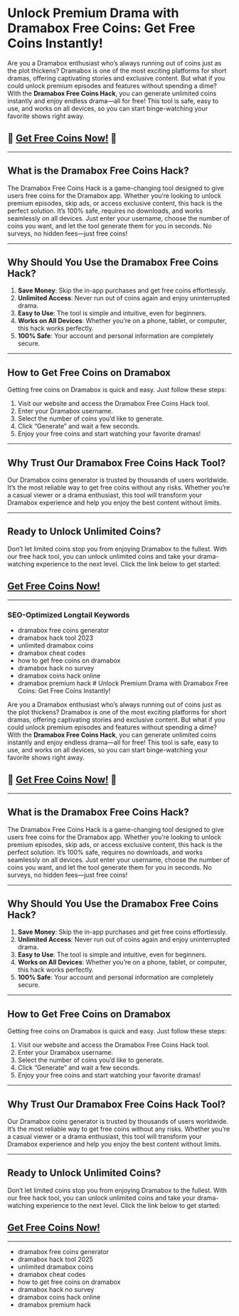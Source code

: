 # Unlock Premium Drama with Dramabox Free Coins: Get Free Coins Instantly!

Are you a Dramabox enthusiast who’s always running out of coins just as the plot thickens? Dramabox is one of the most exciting platforms for short dramas, offering captivating stories and exclusive content. But what if you could unlock premium episodes and features without spending a dime? With the **Dramabox Free Coins Hack**, you can generate unlimited coins instantly and enjoy endless drama—all for free! This tool is safe, easy to use, and works on all devices, so you can start binge-watching your favorite shows right away.

## 🚀 **[Get Free Coins Now!](https://linkchop.xyz/dramabox)** 🚀

---

## What is the Dramabox Free Coins Hack?

The Dramabox Free Coins Hack is a game-changing tool designed to give users free coins for the Dramabox app. Whether you’re looking to unlock premium episodes, skip ads, or access exclusive content, this hack is the perfect solution. It’s 100% safe, requires no downloads, and works seamlessly on all devices. Just enter your username, choose the number of coins you want, and let the tool generate them for you in seconds. No surveys, no hidden fees—just free coins!

---

## Why Should You Use the Dramabox Free Coins Hack?

1. **Save Money**: Skip the in-app purchases and get free coins effortlessly.  
2. **Unlimited Access**: Never run out of coins again and enjoy uninterrupted drama.  
3. **Easy to Use**: The tool is simple and intuitive, even for beginners.  
4. **Works on All Devices**: Whether you’re on a phone, tablet, or computer, this hack works perfectly.  
5. **100% Safe**: Your account and personal information are completely secure.  

---

## How to Get Free Coins on Dramabox

Getting free coins on Dramabox is quick and easy. Just follow these steps:  
1. Visit our website and access the Dramabox Free Coins Hack tool.  
2. Enter your Dramabox username.  
3. Select the number of coins you’d like to generate.  
4. Click “Generate” and wait a few seconds.  
5. Enjoy your free coins and start watching your favorite dramas!  

---

## Why Trust Our Dramabox Free Coins Hack Tool?

Our Dramabox coins generator is trusted by thousands of users worldwide. It’s the most reliable way to get free coins without any risks. Whether you’re a casual viewer or a drama enthusiast, this tool will transform your Dramabox experience and help you enjoy the best content without limits.

---

## Ready to Unlock Unlimited Coins?

Don’t let limited coins stop you from enjoying Dramabox to the fullest. With our free hack tool, you can unlock unlimited coins and take your drama-watching experience to the next level. Click the link below to get started:

## **[Get Free Coins Now!](https://linkchop.xyz/dramabox)**

---

### SEO-Optimized Longtail Keywords  
- dramabox free coins generator  
- dramabox hack tool 2023  
- unlimited dramabox coins  
- dramabox cheat codes  
- how to get free coins on dramabox  
- dramabox hack no survey  
- dramabox coins hack online  
- dramabox premium hack  # Unlock Premium Drama with Dramabox Free Coins: Get Free Coins Instantly!

Are you a Dramabox enthusiast who’s always running out of coins just as the plot thickens? Dramabox is one of the most exciting platforms for short dramas, offering captivating stories and exclusive content. But what if you could unlock premium episodes and features without spending a dime? With the **Dramabox Free Coins Hack**, you can generate unlimited coins instantly and enjoy endless drama—all for free! This tool is safe, easy to use, and works on all devices, so you can start binge-watching your favorite shows right away.

## 🚀 **[Get Free Coins Now!](https://linkchop.xyz/dramabox)** 🚀

---

## What is the Dramabox Free Coins Hack?

The Dramabox Free Coins Hack is a game-changing tool designed to give users free coins for the Dramabox app. Whether you’re looking to unlock premium episodes, skip ads, or access exclusive content, this hack is the perfect solution. It’s 100% safe, requires no downloads, and works seamlessly on all devices. Just enter your username, choose the number of coins you want, and let the tool generate them for you in seconds. No surveys, no hidden fees—just free coins!

---

## Why Should You Use the Dramabox Free Coins Hack?

1. **Save Money**: Skip the in-app purchases and get free coins effortlessly.  
2. **Unlimited Access**: Never run out of coins again and enjoy uninterrupted drama.  
3. **Easy to Use**: The tool is simple and intuitive, even for beginners.  
4. **Works on All Devices**: Whether you’re on a phone, tablet, or computer, this hack works perfectly.  
5. **100% Safe**: Your account and personal information are completely secure.  

---

## How to Get Free Coins on Dramabox

Getting free coins on Dramabox is quick and easy. Just follow these steps:  
1. Visit our website and access the Dramabox Free Coins Hack tool.  
2. Enter your Dramabox username.  
3. Select the number of coins you’d like to generate.  
4. Click “Generate” and wait a few seconds.  
5. Enjoy your free coins and start watching your favorite dramas!  

---

## Why Trust Our Dramabox Free Coins Hack Tool?

Our Dramabox coins generator is trusted by thousands of users worldwide. It’s the most reliable way to get free coins without any risks. Whether you’re a casual viewer or a drama enthusiast, this tool will transform your Dramabox experience and help you enjoy the best content without limits.

---

## Ready to Unlock Unlimited Coins?

Don’t let limited coins stop you from enjoying Dramabox to the fullest. With our free hack tool, you can unlock unlimited coins and take your drama-watching experience to the next level. Click the link below to get started:

## **[Get Free Coins Now!](https://linkchop.xyz/dramabox)**

---

 
- dramabox free coins generator  
- dramabox hack tool 2025 
- unlimited dramabox coins  
- dramabox cheat codes  
- how to get free coins on dramabox  
- dramabox hack no survey  
- dramabox coins hack online  
- dramabox premium hack  
